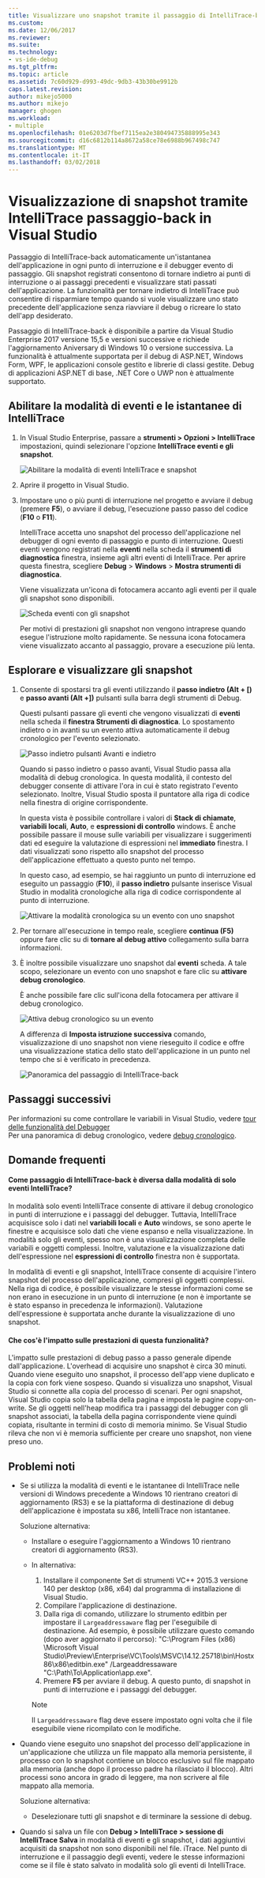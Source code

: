 ```yaml
---
title: Visualizzare uno snapshot tramite il passaggio di IntelliTrace-back - Visual Studio | Documenti Microsoft
ms.custom: 
ms.date: 12/06/2017
ms.reviewer: 
ms.suite: 
ms.technology:
- vs-ide-debug
ms.tgt_pltfrm: 
ms.topic: article
ms.assetid: 7c60d929-d993-49dc-9db3-43b30be9912b
caps.latest.revision: 
author: mikejo5000
ms.author: mikejo
manager: ghogen
ms.workload:
- multiple
ms.openlocfilehash: 01e6203d7fbef7115ea2e380494735888995e343
ms.sourcegitcommit: d16c6812b114a8672a58ce78e6988b967498c747
ms.translationtype: MT
ms.contentlocale: it-IT
ms.lasthandoff: 03/02/2018
---
```

# <a name="view-snapshots-using-intellitrace-step-back-in-visual-studio"></a>Visualizzazione di snapshot tramite IntelliTrace passaggio-back in Visual Studio

Passaggio di IntelliTrace-back automaticamente un'istantanea dell'applicazione in ogni punto di interruzione e il debugger evento di passaggio. Gli snapshot registrati consentono di tornare indietro ai punti di interruzione o ai passaggi precedenti e visualizzare stati passati dell'applicazione. La funzionalità per tornare indietro di IntelliTrace può consentire di risparmiare tempo quando si vuole visualizzare uno stato precedente dell'applicazione senza riavviare il debug o ricreare lo stato dell'app desiderato.

Passaggio di IntelliTrace-back è disponibile a partire da Visual Studio Enterprise 2017 versione 15,5 e versioni successive e richiede l'aggiornamento Aniversary di Windows 10 o versione successiva. La funzionalità è attualmente supportata per il debug di ASP.NET, Windows Form, WPF, le applicazioni console gestito e librerie di classi gestite. Debug di applicazioni ASP.NET di base, .NET Core o UWP non è attualmente supportato. 
  
## <a name="enable-intellitrace-events-and-snapshots-mode"></a>Abilitare la modalità di eventi e le istantanee di IntelliTrace 

1. In Visual Studio Enterprise, passare a **strumenti > Opzioni > IntelliTrace** impostazioni, quindi selezionare l'opzione **IntelliTrace eventi e gli snapshot**. 

    ![Abilitare la modalità di eventi IntelliTrace e snapshot](../debugger/media/intellitrace-enable-snapshots.png "modalità attivare eventi di IntelliTrace e snapshot")

2. Aprire il progetto in Visual Studio.

3. Impostare uno o più punti di interruzione nel progetto e avviare il debug (premere **F5**), o avviare il debug, l'esecuzione passo passo del codice (**F10** o **F11**).

    IntelliTrace accetta uno snapshot del processo dell'applicazione nel debugger di ogni evento di passaggio e punto di interruzione. Questi eventi vengono registrati nella **eventi** nella scheda il **strumenti di diagnostica** finestra, insieme agli altri eventi di IntelliTrace. Per aprire questa finestra, scegliere **Debug** > **Windows** > **Mostra strumenti di diagnostica**.

    Viene visualizzata un'icona di fotocamera accanto agli eventi per il quale gli snapshot sono disponibili. 

    ![Scheda eventi con gli snapshot](../debugger/media/intellitrace-events-tab-with-snapshots.png "scheda eventi con snapshot in punti di interruzione e passaggi")

    Per motivi di prestazioni gli snapshot non vengono intraprese quando esegue l'istruzione molto rapidamente. Se nessuna icona fotocamera viene visualizzato accanto al passaggio, provare a esecuzione più lenta.

## <a name="navigate-and-view-snapshots"></a>Esplorare e visualizzare gli snapshot

1. Consente di spostarsi tra gli eventi utilizzando il **passo indietro (Alt + [)** e **passo avanti (Alt +])** pulsanti sulla barra degli strumenti di Debug.

    Questi pulsanti passare gli eventi che vengono visualizzati di **eventi** nella scheda il **finestra Strumenti di diagnostica**. Lo spostamento indietro o in avanti su un evento attiva automaticamente il debug cronologico per l'evento selezionato.

    ![Passo indietro pulsanti Avanti e indietro](../debugger/media/intellitrace-step-back-icons-description.png "pulsanti passo indietro e Avanti di un passaggio")

    Quando si passo indietro o passo avanti, Visual Studio passa alla modalità di debug cronologica. In questa modalità, il contesto del debugger consente di attivare l'ora in cui è stato registrato l'evento selezionato. Inoltre, Visual Studio sposta il puntatore alla riga di codice nella finestra di origine corrispondente. 

    In questa vista è possibile controllare i valori di **Stack di chiamate**, **variabili locali**, **Auto**, e **espressioni di controllo** windows. È anche possibile passare il mouse sulle variabili per visualizzare i suggerimenti dati ed eseguire la valutazione di espressioni nel **immediato** finestra. I dati visualizzati sono rispetto allo snapshot del processo dell'applicazione effettuato a questo punto nel tempo.

    In questo caso, ad esempio, se hai raggiunto un punto di interruzione ed eseguito un passaggio (**F10**), il **passo indietro** pulsante inserisce Visual Studio in modalità cronologiche alla riga di codice corrispondente al punto di interruzione. 

    ![Attivare la modalità cronologica su un evento con uno snapshot](../debugger/media/intellitrace-historical-mode-with-snapshot.png "attivare la modalità cronologica su un evento con uno snapshot")

2. Per tornare all'esecuzione in tempo reale, scegliere **continua (F5)** oppure fare clic su di **tornare al debug attivo** collegamento sulla barra informazioni. 

3. È inoltre possibile visualizzare uno snapshot dal **eventi** scheda. A tale scopo, selezionare un evento con uno snapshot e fare clic su **attivare debug cronologico**.

    È anche possibile fare clic sull'icona della fotocamera per attivare il debug cronologico.

    ![Attiva debug cronologico su un evento](../debugger/media/intellitrace-activate-historical-debugging.png "attivare debug cronologico su un evento")

    A differenza di **Imposta istruzione successiva** comando, visualizzazione di uno snapshot non viene rieseguito il codice e offre una visualizzazione statica dello stato dell'applicazione in un punto nel tempo che si è verificato in precedenza.

    ![Panoramica del passaggio di IntelliTrace-back](../debugger/media/intellitrace-step-back-overview.png "Panoramica di IntelliTrace passaggio-back")

## <a name="next-steps"></a>Passaggi successivi  
 Per informazioni su come controllare le variabili in Visual Studio, vedere [tour delle funzionalità del Debugger](../debugger/debugger-feature-tour.md)  
 Per una panoramica di debug cronologico, vedere [debug cronologico](../debugger/historical-debugging.md).  

## <a name="frequently-asked-questions"></a>Domande frequenti

#### <a name="how-is-intellitrace-step-back-different-from-intellitrace-events-only-mode"></a>Come passaggio di IntelliTrace-back è diversa dalla modalità di solo eventi IntelliTrace?

In modalità solo eventi IntelliTrace consente di attivare il debug cronologico in punti di interruzione e i passaggi del debugger. Tuttavia, IntelliTrace acquisisce solo i dati nel **variabili locali** e **Auto** windows, se sono aperte le finestre e acquisisce solo dati che viene espanso e nella visualizzazione. In modalità solo gli eventi, spesso non è una visualizzazione completa delle variabili e oggetti complessi. Inoltre, valutazione e la visualizzazione dati dell'espressione nel **espressioni di controllo** finestra non è supportata. 

In modalità di eventi e gli snapshot, IntelliTrace consente di acquisire l'intero snapshot del processo dell'applicazione, compresi gli oggetti complessi. Nella riga di codice, è possibile visualizzare le stesse informazioni come se non erano in esecuzione in un punto di interruzione (e non è importante se è stato espanso in precedenza le informazioni). Valutazione dell'espressione è supportata anche durante la visualizzazione di uno snapshot.  

#### <a name="what-is-the-performance-impact-of-this-feature"></a>Che cos'è l'impatto sulle prestazioni di questa funzionalità? 

L'impatto sulle prestazioni di debug passo a passo generale dipende dall'applicazione. L'overhead di acquisire uno snapshot è circa 30 minuti. Quando viene eseguito uno snapshot, il processo dell'app viene duplicato e la copia con fork viene sospeso. Quando si visualizza uno snapshot, Visual Studio si connette alla copia del processo di scenari. Per ogni snapshot, Visual Studio copia solo la tabella della pagina e imposta le pagine copy-on-write. Se gli oggetti nell'heap modifica tra i passaggi del debugger con gli snapshot associati, la tabella della pagina corrispondente viene quindi copiata, risultante in termini di costo di memoria minimo. Se Visual Studio rileva che non vi è memoria sufficiente per creare uno snapshot, non viene preso uno.
 
## <a name="known-issues"></a>Problemi noti  
* Se si utilizza la modalità di eventi e le istantanee di IntelliTrace nelle versioni di Windows precedente a Windows 10 rientrano creatori di aggiornamento (RS3) e se la piattaforma di destinazione di debug dell'applicazione è impostata su x86, IntelliTrace non istantanee.

    Soluzione alternativa:
    * Installare o eseguire l'aggiornamento a Windows 10 rientrano creatori di aggiornamento (RS3). 
    * In alternativa: 
        1. Installare il componente Set di strumenti VC++ 2015.3 versione 140 per desktop (x86, x64) dal programma di installazione di Visual Studio.
        2. Compilare l'applicazione di destinazione.
        3. Dalla riga di comando, utilizzare lo strumento editbin per impostare il `Largeaddressaware` flag per l'eseguibile di destinazione. Ad esempio, è possibile utilizzare questo comando (dopo aver aggiornato il percorso): "C:\Program Files (x86) \Microsoft Visual Studio\Preview\Enterprise\VC\Tools\MSVC\14.12.25718\bin\Hostx86\x86\editbin.exe" /Largeaddressaware "C:\Path\To\Application\app.exe".
        4. Premere **F5** per avviare il debug. A questo punto, di snapshot in punti di interruzione e i passaggi del debugger.

        > [!Note]
        > Il `Largeaddressaware` flag deve essere impostato ogni volta che il file eseguibile viene ricompilato con le modifiche.

* Quando viene eseguito uno snapshot del processo dell'applicazione in un'applicazione che utilizza un file mappato alla memoria persistente, il processo con lo snapshot contiene un blocco esclusivo sul file mappato alla memoria (anche dopo il processo padre ha rilasciato il blocco). Altri processi sono ancora in grado di leggere, ma non scrivere al file mappato alla memoria.

    Soluzione alternativa:
    * Deselezionare tutti gli snapshot e di terminare la sessione di debug. 

* Quando si salva un file con **Debug > IntelliTrace > sessione di IntelliTrace Salva** in modalità di eventi e gli snapshot, i dati aggiuntivi acquisiti da snapshot non sono disponibili nel file. iTrace. Nel punto di interruzione e il passaggio degli eventi, vedere le stesse informazioni come se il file è stato salvato in modalità solo gli eventi di IntelliTrace. 
